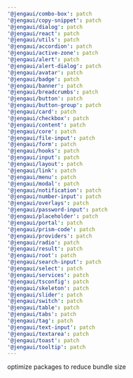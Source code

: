 ```yaml
---
'@jengaui/combo-box': patch
'@jengaui/copy-snippet': patch
'@jengaui/dialog': patch
'@jengaui/react': patch
'@jengaui/utils': patch
'@jengaui/accordion': patch
'@jengaui/active-zone': patch
'@jengaui/alert': patch
'@jengaui/alert-dialog': patch
'@jengaui/avatar': patch
'@jengaui/badge': patch
'@jengaui/banner': patch
'@jengaui/breadcrumbs': patch
'@jengaui/button': patch
'@jengaui/button-group': patch
'@jengaui/card': patch
'@jengaui/checkbox': patch
'@jengaui/content': patch
'@jengaui/core': patch
'@jengaui/file-input': patch
'@jengaui/form': patch
'@jengaui/hooks': patch
'@jengaui/input': patch
'@jengaui/layout': patch
'@jengaui/link': patch
'@jengaui/menu': patch
'@jengaui/modal': patch
'@jengaui/notification': patch
'@jengaui/number-input': patch
'@jengaui/overlays': patch
'@jengaui/password-input': patch
'@jengaui/placeholder': patch
'@jengaui/portal': patch
'@jengaui/prism-code': patch
'@jengaui/providers': patch
'@jengaui/radio': patch
'@jengaui/result': patch
'@jengaui/root': patch
'@jengaui/search-input': patch
'@jengaui/select': patch
'@jengaui/services': patch
'@jengaui/tsconfig': patch
'@jengaui/skeleton': patch
'@jengaui/slider': patch
'@jengaui/switch': patch
'@jengaui/table': patch
'@jengaui/tabs': patch
'@jengaui/tag': patch
'@jengaui/text-input': patch
'@jengaui/textarea': patch
'@jengaui/toast': patch
'@jengaui/tooltip': patch
---
```


optimize packages to reduce bundle size

